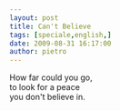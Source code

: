 ```yaml
---
layout: post
title: Can't Believe
tags: [speciale,english,]
date: 2009-08-31 16:17:00
author: pietro
---
```

How far could you go,<br/>to look for a peace<br/>you don't believe in.
